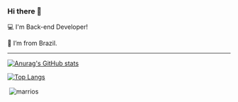 ### Hi there 👋

:computer: I'm Back-end Developer!

:house_with_garden: I’m from Brazil.

<hr>

[![Anurag's GitHub stats](https://github-readme-stats.vercel.app/api?username=edmariooliver)](https://github.com/anuraghazra/github-readme-stats)

[![Top Langs](https://github-readme-stats.vercel.app/api/top-langs/?username=edmariooliver&layout=compact)](https://github.com/anuraghazra/github-readme-stats)

<p>&nbsp;<img align="center" src="https://github-readme-stats.vercel.app/api?username=edmariooliver&show_icons=true&locale=en" alt="marrios" /></p>
